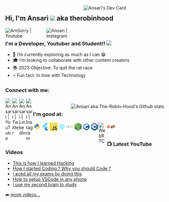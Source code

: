 <div align="left">
<a href="https://app.daily.dev/TheRobinHood" target="__blank">
  <img src="https://api.daily.dev/devcards/909fb6f0a8474c63a6268bb5bcdd56ea.png?r=pw7" width="256" alt="Ansari's Dev Card" align="right"/>
  </a>
</div>

## Hi, I'm Ansari <img src="https://media.giphy.com/media/5HRdeFIzjV3FMnwd0K/giphy.gif" width="50"> aka therobinhood

[<img target="_blank" align="left" alt="AmSorry | Youtube" width="130px" src="https://img.shields.io/badge/Subscribe-E4405F.svg?style=for-the-badge&logo=YouTube&logoColor=white"/>][youtube]
[<img target="_blank" align="left" alt="Ansari | Instagram" width="130px" src="https://img.shields.io/badge/Follow Me-E4405F?style=for-the-badge&logo=instagram&logoColor=white"/>][instagram]
<br/>
### I'm a Developer, Youtuber and Student!!  <img src="https://media3.giphy.com/media/NWNJHyPmIuXGxt6QnO/giphy_s.gif" width="25">

- 🎈 I’m currently exploring as much as I can 😁
- 🎓 I’m looking to collaborate with other content creators
- 📚 2023 Objective: To quit the rat race
- ⚡ Fun fact: In love with Technology 

### Connect with me:

[<img align="left" alt="Ansari | YouTube" width="22px" src="https://cdn.jsdelivr.net/npm/simple-icons@v3/icons/youtube.svg" target="_blank" />][youtube]
[<img align="left" alt="Ansari | Twitter" width="22px" src="https://cdn.jsdelivr.net/npm/simple-icons@v3/icons/twitter.svg" target="_blank" />][twitter]
[<img align="left" alt="Ansari | LinkedIn" width="22px" src="https://cdn.jsdelivr.net/npm/simple-icons@v3/icons/linkedin.svg" target="_blank" />][linkedin]
[<img align="left" alt="Ansari | Instagram" width="22px" src="https://cdn.jsdelivr.net/npm/simple-icons@v3/icons/instagram.svg" target="_blank" />][instagram]

<br />

<div align="left">
<img src="https://github-readme-stats.vercel.app/api?username=the-robin-hood&show_icons=true&theme=buefy&hide_border=true&count_private=true" alt="Ansari aka The-Robin-Hood's Github stats" align="right"/>
</div>

### I'm good at:

<img align="left" alt="Python" width="26px" src="https://raw.githubusercontent.com/github/explore/80688e429a7d4ef2fca1e82350fe8e3517d3494d/topics/python/python.png" />

<img align="left" alt="Flutter" width="26px" src="https://raw.githubusercontent.com/github/explore/80688e429a7d4ef2fca1e82350fe8e3517d3494d/topics/flutter/flutter.png" />

<img align="left" alt="JavaScript" width="26px" src="https://raw.githubusercontent.com/github/explore/80688e429a7d4ef2fca1e82350fe8e3517d3494d/topics/javascript/javascript.png" />

<img align="left" alt="React" width="26px" src="https://raw.githubusercontent.com/github/explore/80688e429a7d4ef2fca1e82350fe8e3517d3494d/topics/react/react.png" />

<img align="left" alt="Nextjs" width="26px" src="https://raw.githubusercontent.com/github/explore/28b02bbc9ad9f7a503c43775aebeb515dc2da5fc/topics/nextjs/nextjs.png" />

<img align="left" alt="Node.js" width="26px" src="https://raw.githubusercontent.com/github/explore/80688e429a7d4ef2fca1e82350fe8e3517d3494d/topics/nodejs/nodejs.png" />

<img align="left" alt="C" width="26px" src="https://raw.githubusercontent.com/github/explore/f3e22f0dca2be955676bc70d6214b95b13354ee8/topics/c/c.png" />

<img align="left" alt="C++" width="26px" src="https://raw.githubusercontent.com/github/explore/80688e429a7d4ef2fca1e82350fe8e3517d3494d/topics/cpp/cpp.png" />

<img align="left" alt="WebRTC" width="26px" src="https://avatars.githubusercontent.com/u/10526312?s=200&v=4" />

<img align="left" alt="Git" width="26px" src="https://raw.githubusercontent.com/github/explore/80688e429a7d4ef2fca1e82350fe8e3517d3494d/topics/git/git.png" />


<br />
<br />


### 📺 Latest YouTube Videos
<!-- YOUTUBE -->
- [This is how I learned Hacking](https://youtu.be/qFmV3jRKhZQ)
- [How I started Coding ? Why you should Code ?](https://youtu.be/8CWCEst7olw)
- [I aced all my exams by doing this](https://youtu.be/xjoSzsC4Kwc)
- [How to setup VSCode in any phone](https://youtu.be/U5Vync2oPdY)
- [I use my second brain to study](https://youtu.be/yUTPIlIHB4s)
<!-- YOUTUBE -->

➡️ [more videos...](https://youtube.com/amsorry)


[twitter]: https://twitter.com/am5orry
[youtube]: https://youtube.com/amsorry
[instagram]: https://instagram.com/amsorry_offl
[linkedin]: https://linkedin.com/in/ansari-s
